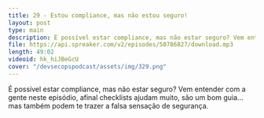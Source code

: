 ```yaml
---
title: 29 - Estou compliance, mas não estou seguro!
layout: post
type: main
description: É possível estar compliance, mas não estar seguro? Vem entender com a gente neste episódio, afinal checklists ajudam muito, são um bom guia... mas também podem te trazer a falsa sensação de segurança.
file: https://api.spreaker.com/v2/episodes/50786827/download.mp3
length: 49:02
videoid: hk_hiJBeGcU
cover: "/devsecopspodcast/assets/img/329.png"
---
```


É possível estar compliance, mas não estar seguro? Vem entender com a gente neste episódio, afinal checklists ajudam muito, são um bom guia... mas também podem te trazer a falsa sensação de segurança.